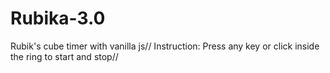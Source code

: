 # Rubika-3.0
Rubik's cube timer with vanilla js//
Instruction: Press any key or click inside the ring to start and stop//

